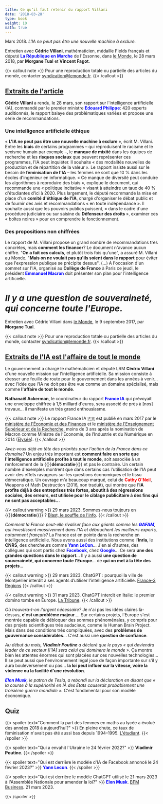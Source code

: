 ```yaml
---
title: Ce qu'il faut retenir du rapport Villani
date: '2018-03-28'
type: book
weight: 10
math: true
---
```


Mars 2018. <i>L'IA ne peut pas être une nouvelle machine à exclure.</i>

<!--more-->

Entretien avec <b>Cédric Villani</b>, mathématicien, médaille Fields français et député <b style="color:blue;">La République en Marche</b> de l'Essonne, dans [le Monde](https://www.lemonde.fr/pixels/article/2018/03/28/intelligence-artificielle-ce-qu-il-faut-retenir-du-rapport-de-cedric-villani_5277697_4408996.html), le 28 mars 2018, par <b>Morgane Tual</b> et <b>Vincent Fagot</b>.

{{< callout note >}}
Pour une reproduction totale ou partielle des articles du monde, contacter [syndication@lemonde.fr](mailto:syndication@lemonde.fr).
{{< /callout >}}

## [Extraits de l'article](https://www.lemonde.fr/pixels/article/2018/03/28/intelligence-artificielle-ce-qu-il-faut-retenir-du-rapport-de-cedric-villani_5277697_4408996.html)

<b>Cédric Villani</b> a rendu, le 28 mars, son rapport sur l'intelligence artificielle (IA), commandé par le premier ministre <b style="color:blue;">Edouard Philippe</b>: 420 experts auditionnés, le rapport balaye des problématiques variées et propose une série de recommandations.

### Une intelligence artificielle éthique
« <b>L'IA ne peut pas être une nouvelle machine à exclure</b> », écrit M. Villani. Entre les <b>biais</b> de certains programmes – qui reproduisent le racisme et le sexisme humain par exemple –, le <b>manque de mixité</b> dans les équipes de recherche et les <b>risques sociaux</b> que peuvent représenter ces programmes, l'IA peut inquiéter. Il souhaite « des modalités nouvelles de production et de répartition de la valeur ». Le rapport insiste aussi sur le besoin de <b>féminisation de l'IA</b> – les femmes ne sont que 10 % dans les écoles d'ingénieur en informatique. « Ce manque de diversité peut conduire les algorithmes à reproduire des biais », explique le document, qui recommande une « politique incitative » visant à atteindre un taux de 40 % d'étudiantes d'ici à 2020. Plus largement, le député recommande la mise en place d'un <b>comité d'éthique de l'IA</b>, chargé d'organiser le débat public et de fournir des avis et recommandations « en toute indépendance ». Il souhaite aussi que les pouvoirs publics puissent, « dans le cadre d'une procédure judiciaire ou sur saisine du <b>Défenseur des droits</b> », examiner ces « boîtes noires » pour en comprendre le fonctionnement.

### Des propositions non chiffrées
Le rapport de M. Villani propose un grand nombre de recommandations très concrètes, mais <b>comment les financer</b>? Le document n'avance aucun chiffre. "<b>On a fait ces calculs</b>, et plutôt trois fois qu'une", a assuré M. Villani au Monde. "<b>Mais on ne voulait pas qu'ils soient dans le rapport</b> pour éviter que l'expression publique se précipite dessus". (...) A l'occasion d'un sommet sur l'IA, organisé au <b>Collège de France</b> à Paris ce jeudi, le président <b style="color:blue;">Emmanuel Macron</b> doit présenter son plan pour l'intelligence artificielle.

# <i>Il y a une question de souveraineté, qui concerne toute l'Europe.</i>

Entretien avec Cédric Villani dans [le Monde](https://www.lemonde.fr/pixels/article/2017/09/09/cedric-villani-l-intelligence-artificielle-est-l-affaire-de-tout-le-monde_5183163_4408996.html), le 9 septembre 2017, par <b>Morgane Tual</b>.

{{< callout note >}}
Pour une reproduction totale ou partielle des articles du monde, contacter [syndication@lemonde.fr](mailto:syndication@lemonde.fr).
{{< /callout >}}

## [Extraits de l'IA est l'affaire de tout le monde](https://www.lemonde.fr/pixels/article/2017/09/09/cedric-villani-l-intelligence-artificielle-est-l-affaire-de-tout-le-monde_5183163_4408996.html)

Le gouvernement a chargé le mathématicien et député LRM <b>Cédric Villani</b> d'une nouvelle mission sur l'intelligence artificielle. Sa mission consiste à dresser une feuille de route pour le gouvernement dans les années à venir... avec l'idée que l'IA ne doit pas être vue comme un domaine spécialisé, mais comme <b>l'affaire de tout le monde</b>.

<b>Nathanaël Ackerman</b>, le coordinateur du rapport <b style="color:blue;">France IA</b> qui prévoyait une enveloppe chiffrée à 1,5 milliard d'euros, sera associé de près à [nos] travaux... il manifeste un très grand enthousiasme.

{{< callout note >}}
Le rapport France IA 🇫🇷 est publié en mars 2017 par le [ministère de l'Économie et des Finances](https://www.economie.gouv.fr/files/files/PDF/2017/Conclusions_Groupes_Travail_France_IA.pdf) et le [ministère de l'Enseignement Supérieur et de la Recherche](https://www.enseignementsup-recherche.gouv.fr/fr/rapport-strategie-france-ia-pour-le-developpement-des-technologies-d-intelligence-artificielle-47691), moins de 3 ans après la nomination de Macron comme Ministre de l’Économie, de l’Industrie et du Numérique en 2014 ([Elysée](https://www.elysee.fr/emmanuel-macron)).
{{< /callout >}}

<i>Avez-vous déjà en tête des priorités pour l'action de la France dans ce domaine?</i> Un enjeu très important est <b>comment faire en sorte que l'intelligence artificielle profite à tout le monde</b>, soit associée à un renforcement de la {{<hl>}}<b>démocratie</b>{{</hl>}} et pas le contraire. Un certain nombre d'exemples montrent que dans certains cas l'utilisation de l'IA peut avoir des effets ravageurs sur les questions économiques et le tissu démocratique. Un ouvrage m'a beaucoup marqué, celui de <b style="color:red;">Cathy O'Neil</b>, Weapons of Math Destruction (2016, non traduit), qui montre que l'<b>IA profite déjà à des entreprises très fortes, aboutit à des régressions sociales, des erreurs, est utilisée pour le ciblage publicitaire à des fins qui ne sont pas acceptables...</b>

{{< callout warning >}}
29 mars 2023. Sommes-nous toujours en {{<hl>}}<b>démocratie</b>{{</hl>}} ? [Blast, le souffle de l'info](https://www.blast-info.fr/articles/2023/sommes-nous-toujours-en-democratie-AwJ1_TmlTM-ONwHybrhuqQ).
{{< /callout >}}

<i>Comment la France peut-elle rivaliser face aux géants comme les <b style="color:blue;">GAFAM</b>, qui investissent massivement dans l'IA et débauchent les meilleurs experts, notamment français?</i> La France est en pointe dans la recherche en intelligence artificielle. Nous avons aussi des institutions comme l'<b>Inria</b>, le <b>CNRS</b>, des chercheurs comme <b style="color:blue;">Yann LeCun</b>... J'en ai d'autres, des collègues qui sont partis chez <b style="color:blue;">Facebook</b>, chez <b style="color:blue;">Google</b>... Ce sera <b>une des grandes questions dans le rapport</b>... Il y a aussi <b>une question de souveraineté, qui concerne toute l'Europe</b>... de <b>qui on met à la tête des projets</b>...

{{< callout warning >}}
29 mars 2023. ChatGPT : pourquoi la ville de Montpellier interdit à ses agents d’utiliser l'intelligence artificielle. [France-3 Regions](https://france3-regions.francetvinfo.fr/occitanie/herault/montpellier/chatgpt-revolutionnaire-mais-qui-inquiete-pourquoi-la-ville-de-montpellier-interdit-a-ses-agents-d-utiliser-l-intelligence-artificielle-2742446.html)
{{< /callout >}}

{{< callout warning >}}
31 mars 2023. ChatGPT interdit en Italie: le premier domino tombe en Europe. [La Tribune](https://www.latribune.fr/technos-medias/informatique/chatgpt-interdit-en-italie-le-premier-domino-tombe-en-europe-957429.html).
{{< /callout >}}

<i>Où trouvera-t-on l'argent nécessaire?</i> Je n'ai pas les idées claires là-dessus, <b>c'est un problème majeur</b>.... Sur certains projets, l'Europe s'est montrée capable de débloquer des sommes phénoménales, y compris pour des projets scientifiques très audacieux, comme le Human Brain Project. Mais dans des conditions très compliquées, avec des <b>problèmes de gouvernance considérables</b>... C'est aussi une <b>question de confiance</b>.

<i>Au début du mois, <b>Vladimir Poutine</b> a déclaré que le pays « qui deviendra leader de ce secteur [l'IA] sera celui qui dominera le monde ».</i> Ça montre bien les attentes énormes qui sont placées sur ces nouvelles technologies... Il se peut aussi que l'environnement légal joue de façon importante sur s'il y aura bouleversement ou pas... <b>la loi peut influer sur la vitesse, voire la violence ou la facilité d'une révolution</b>.

<i><b style="color:blue;">Elon Musk</b>, le patron de Tesla, a rebondi sur la déclaration en disant que « la course à la supériorité en IA des Etats causerait probablement une troisième guerre mondiale ».</i> C'est fondamental pour son modèle économique.

## Quiz

{{< spoiler text="Comment la part des femmes en maths au lycée a évolué des années 2018 à aujourd'hui?" >}}
En pleine chute, ce taux de féminisation n'avait pas été aussi bas depuis 1994–1995. [L'étudiant](https://www.letudiant.fr/lycee/infographies-comment-la-reforme-du-lycee-penalise-les-filles.html).
{{< /spoiler >}}

{{< spoiler text="Qui a envahit l'Ukraine le 24 février 2022?" >}}
<b>Vladimir Poutine</b>.
{{< /spoiler >}}

{{< spoiler text="Qui est derrière le modèle d'IA de Facebook annoncé le 24 février 2023?" >}}
<b style="color:blue;">Yann Lecun</b>.
{{< /spoiler >}}

{{< spoiler text="Qui est derrière le modèle ChatGPT utilisé le 21 mars 2023 à l'Assemblée Nationale pour amender la loi?" >}}
<b style="color:blue;">Elon Musk</b>. [BFM Business](https://www.bfmtv.com/tech/intelligence-artificielle/pour-la-premiere-fois-l-assemblee-nationale-va-debattre-d-un-amendement-redige-par-chat-gpt_AV-202303210310.html). 21 mars 2023.

{{< /spoiler >}}
